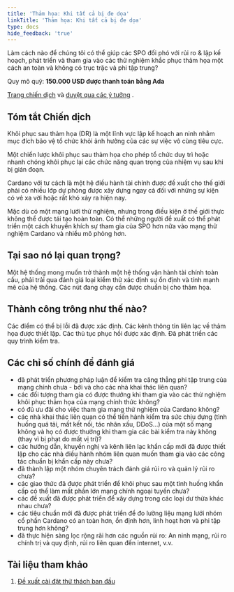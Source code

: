 ```yaml
---
title: 'Thảm họa: Khi tất cả bị đe dọa'
linkTitle: 'Thảm họa: Khi tất cả bị đe dọa'
type: docs
hide_feedback: 'true'
---
```


Làm cách nào để chúng tôi có thể giúp các SPO đối phó với rủi ro &amp; lập kế hoạch, phát triển và tham gia vào các thử nghiệm khắc phục thảm họa một cách an toàn và không có trục trặc và phi tập trung?

Quy mô quỹ: **150.000 USD được thanh toán bằng Ada**

[Trang chiến dịch](https://cardano.ideascale.com/a/campaign-home/26117) và [duyệt qua các ý tưởng](https://cardano.ideascale.com/a/ideas/top/campaign-filter/byids/campaigns/26117/stage/unspecified) .

## Tóm tắt Chiến dịch

Khôi phục sau thảm họa (DR) là một lĩnh vực lập kế hoạch an ninh nhằm mục đích bảo vệ tổ chức khỏi ảnh hưởng của các sự việc vô cùng tiêu cực.

Một chiến lược khôi phục sau thảm họa cho phép tổ chức duy trì hoặc nhanh chóng khôi phục lại các chức năng quan trọng của nhiệm vụ sau khi bị gián đoạn.

Cardano với tư cách là một hệ điều hành tài chính được đề xuất cho thế giới phải có nhiều lớp dự phòng được xây dựng ngay cả đối với những sự kiện có vẻ xa vời hoặc rất khó xảy ra hiện nay.

Mặc dù có một mạng lưới thử nghiệm, nhưng trong điều kiện ở thế giới thực không thể được tái tạo hoàn toàn. Có thể những người đề xuất có thể phát triển một cách khuyến khích sự tham gia của SPO hơn nữa vào mạng thử nghiệm Cardano và nhiều mô phỏng hơn.

## Tại sao nó lại quan trọng?

Một hệ thống mong muốn trở thành một hệ thống vận hành tài chính toàn cầu, phải trải qua đánh giá loại kiểm thử xác định sự ổn định và tính mạnh mẽ của hệ thống. Các nút đang chạy cần được chuẩn bị cho thảm họa.

## Thành công trông như thế nào?

Các điểm có thể bị lỗi đã được xác định. Các kênh thông tin liên lạc về thảm họa được thiết lập. Các thủ tục phục hồi được xác định. Đã phát triển các quy trình kiểm tra.

## Các chỉ số chính để đánh giá

- đã phát triển phương pháp luận để kiểm tra căng thẳng phi tập trung của mạng chính chưa - bởi và cho các nhà khai thác liên quan?
- các đối tượng tham gia có được thưởng khi tham gia vào các thử nghiệm khôi phục thảm họa của mạng chính thức không?
- có đủ ưu đãi cho việc tham gia mạng thử nghiệm của Cardano không?
- các nhà khai thác liên quan có thể tiến hành kiểm tra sức chịu đựng (tình huống quá tải, mất kết nối, tác nhân xấu, DDoS…) của một số mạng không và họ có được thưởng khi tham gia các bài kiểm tra này không (thay vì bị phạt do mất vị trí)?
- các hướng dẫn, khuyến nghị và kênh liên lạc khẩn cấp mới đã được thiết lập cho các nhà điều hành nhóm liên quan muốn tham gia vào các công tác chuẩn bị khẩn cấp này chưa?
- đã thành lập một nhóm chuyên trách đánh giá rủi ro và quản lý rủi ro chưa?
- các giao thức đã được phát triển để khôi phục sau một tình huống khẩn cấp có thể làm mất phần lớn mạng chính ngoại tuyến chưa?
- các đề xuất đã được phát triển để xây dựng trong các loại dư thừa khác nhau chưa?
- các tiêu chuẩn mới đã được phát triển để đo lường liệu mạng lưới nhóm cổ phần Cardano có an toàn hơn, ổn định hơn, linh hoạt hơn và phi tập trung hơn không?
- đã thực hiện sàng lọc rộng rãi hơn các nguồn rủi ro: An ninh mạng, rủi ro chính trị và quy định, rủi ro liên quan đến internet, v.v.

## Tài liệu tham khảo

1. [Đề xuất cài đặt thử thách ban đầu](https://cardano.ideascale.com/a/dtd/Disaster-When-all-is-at-stake/351012-48088)
